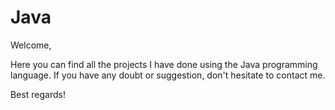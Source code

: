 # Java

Welcome,

Here you can find all the projects I have done using the Java programming language. If you have any doubt or suggestion, don't hesitate to contact me.

Best regards!
